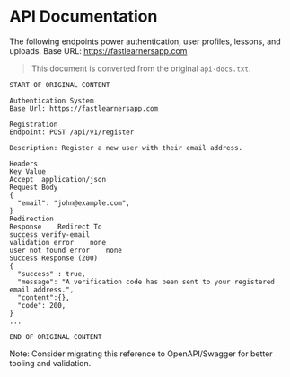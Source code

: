 # API Documentation

The following endpoints power authentication, user profiles, lessons, and uploads. Base URL: https://fastlearnersapp.com

> This document is converted from the original `api-docs.txt`.

```
START OF ORIGINAL CONTENT
```

```text
Authentication System
Base Url: https://fastlearnersapp.com

Registration
Endpoint: POST /api/v1/register

Description: Register a new user with their email address.

Headers
Key	Value
Accept	application/json
Request Body
{
  "email": "john@example.com",
}
Redirection
Response	Redirect To
success	verify-email
validation error	none
user not found error	none
Success Response (200)
{
  "success" : true,
  "message": "A verification code has been sent to your registered email address.",
  "content":{},
  "code": 200,
}
...
```

```
END OF ORIGINAL CONTENT
```

Note: Consider migrating this reference to OpenAPI/Swagger for better tooling and validation.

